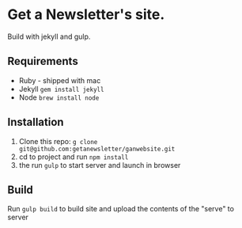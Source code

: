 # Get a Newsletter's site.

Build with jekyll and gulp.

## Requirements

- Ruby - shipped with mac
- Jekyll `gem install jekyll`
- Node `brew install node`

## Installation

1. Clone this repo: `g clone git@github.com:getanewsletter/ganwebsite.git`
2. cd to project and run `npm install`
3. the run `gulp` to start server and launch in browser

## Build

Run `gulp build` to build site and upload the contents of the "serve" to server

